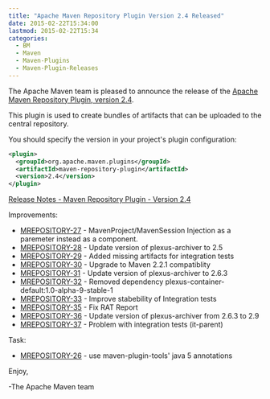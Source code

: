 ```yaml
---
title: "Apache Maven Repository Plugin Version 2.4 Released"
date: 2015-02-22T15:34:00
lastmod: 2015-02-22T15:34
categories:
  - BM
  - Maven
  - Maven-Plugins
  - Maven-Plugin-Releases
---
```

The Apache Maven team is pleased to announce the release of the 
[Apache Maven Repository Plugin, version 2.4](http://maven.apache.org/plugins/maven-repository-plugin/).

This plugin is used to create bundles of artifacts that can be uploaded to the
central repository.

You should specify the version in your project's plugin configuration:

```xml
<plugin>
  <groupId>org.apache.maven.plugins</groupId>
  <artifactId>maven-repository-plugin</artifactId>
  <version>2.4</version>
</plugin>
```

<!-- more -->

[Release Notes - Maven Repository Plugin - Version 2.4](http://jira.codehaus.org/secure/ReleaseNote.jspa?projectId=11250&version=16635)

Improvements:

 * [MREPOSITORY-27](https://issues.apache.org/jira/browse/MREPOSITORY-27) - MavenProject/MavenSession Injection as a paremeter instead as a component.
 * [MREPOSITORY-28](https://issues.apache.org/jira/browse/MREPOSITORY-28) - Update version of plexus-archiver to 2.5
 * [MREPOSITORY-29](https://issues.apache.org/jira/browse/MREPOSITORY-29) - Added missing artifacts for integration tests
 * [MREPOSITORY-30](https://issues.apache.org/jira/browse/MREPOSITORY-30) - Upgrade to Maven 2.2.1 compatiblity
 * [MREPOSITORY-31](https://issues.apache.org/jira/browse/MREPOSITORY-31) - Update version of plexus-archiver to 2.6.3
 * [MREPOSITORY-32](https://issues.apache.org/jira/browse/MREPOSITORY-32) - Removed dependency plexus-container-default:1.0-alpha-9-stable-1
 * [MREPOSITORY-33](https://issues.apache.org/jira/browse/MREPOSITORY-33) - Improve stabebility of Integration tests
 * [MREPOSITORY-35](https://issues.apache.org/jira/browse/MREPOSITORY-35) - Fix RAT Report
 * [MREPOSITORY-36](https://issues.apache.org/jira/browse/MREPOSITORY-36) - Update version of plexus-archiver from 2.6.3 to 2.9
 * [MREPOSITORY-37](https://issues.apache.org/jira/browse/MREPOSITORY-37) - Problem with integration tests (it-parent)

Task:

 * [MREPOSITORY-26](https://issues.apache.org/jira/browse/MREPOSITORY-26) - use maven-plugin-tools' java 5 annotations


Enjoy,

-The Apache Maven team

